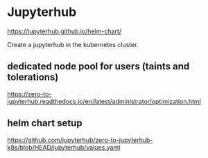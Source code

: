 # Jupyterhub

https://jupyterhub.github.io/helm-chart/

Create a jupyterhub in the kubernetes cluster.

## dedicated node pool for users (taints and tolerations)
https://zero-to-jupyterhub.readthedocs.io/en/latest/administrator/optimization.html

## helm chart setup
https://github.com/jupyterhub/zero-to-jupyterhub-k8s/blob/HEAD/jupyterhub/values.yaml

